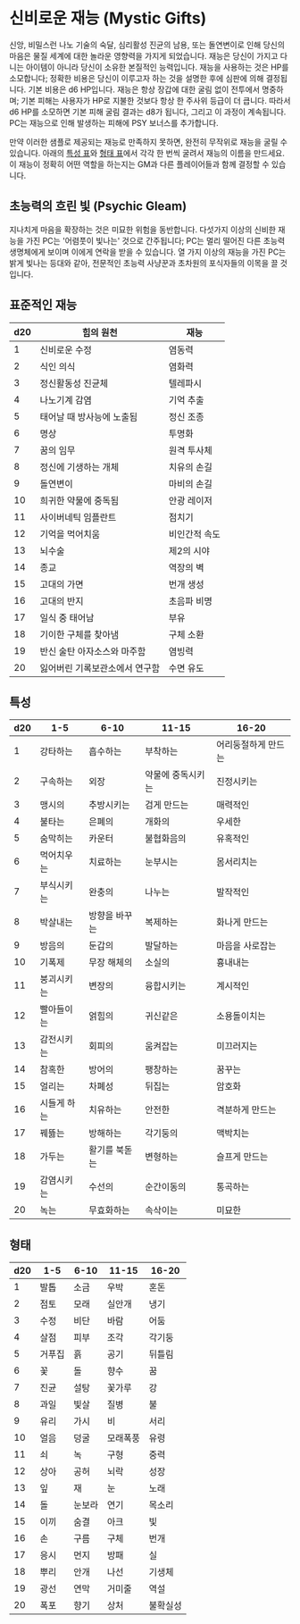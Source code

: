# 신비로운 재능 (Mystic Gifts)
신앙, 비밀스런 나노 기술의 숙달, 심리활성 진균의 남용, 또는 돌연변이로 인해 당신의 마음은 물질 세계에 대한 놀라운 영향력을 가지게 되었습니다. 재능은 당신이 가지고 다니는 아이템이 아니라 당신이 소유한 본질적인 능력입니다. 재능을 사용하는 것은 HP를 소모합니다; 정확한 비용은 당신이 이루고자 하는 것을 설명한 후에 심판에 의해 결정됩니다. 기본 비용은 d6 HP입니다. 재능은 항상 장갑에 대한 굴림 없이 전투에서 명중하며; 기본 피해는 사용자가 HP로 지불한 것보다 항상 한 주사위 등급이 더 큽니다. 따라서 d6 HP를 소모하면 기본 피해 굴림 결과는 d8가 됩니다, 그리고 이 과정이 계속됩니다. PC는 재능으로 인해 발생하는 피해에 PSY 보너스를 추가합니다.

만약 이러한 샘플로 제공되는 재능로 만족하지 못하면, 완전히 무작위로 재능을 굴릴 수 있습니다. 아래의 [특성 표](/ko/mystic-gifts.md#특성)와 [형태 표](/ko/mystic-gifts.md#형태)에서 각각 한 번씩 굴려서 재능의 이름을 만드세요. 이 재능이 정확히 어떤 역할을 하는지는 GM과 다른 플레이어들과 함께 결정할 수 있습니다.

## 초능력의 흐린 빛 (Psychic Gleam)
지나치게 마음을 확장하는 것은 미묘한 위험을 동반합니다. 다섯가지 이상의 신비한 재능을 가진 PC는 '어렴풋이 빛나는' 것으로 간주됩니다; PC는 멀리 떨어진 다른 초능력 생명체에게 보이며 이에게 연락을 받을 수 있습니다. 열 가지 이상의 재능을 가진 PC는 밝게 빛나는 등대와 같아, 전문적인 초능력 사냥꾼과 초차원의 포식자들의 이목을 끌 것입니다.

## 표준적인 재능 <!-- {docsify-ignore} -->
|d20|힘의 원천|재능|
|---|---------------|---------|
| 1 | 신비로운 수정 | 염동력 |
| 2 | 식인 의식 | 염화력 |
| 3 | 정신활동성 진균체 | 텔레파시 |
| 4 | 나노기계 감염 | 기억 추출 |
| 5 | 태어날 때 방사능에 노출됨 | 정신 조종 |
| 6 | 명상 | 투명화 |
| 7 | 꿈의 임무 | 원격 투사체 |
| 8 | 정신에 기생하는 개체 | 치유의 손길 |
| 9 | 돌연변이 | 마비의 손길 |
| 10 | 희귀한 약물에 중독됨 | 안광 레이저 |
| 11 | 사이버네틱 임플란트 | 점치기 |
| 12 | 기억을 먹어치움 | 비인간적 속도 |
| 13 | 뇌수술 | 제2의 시야 |
| 14 | 종교 | 역장의 벽 |
| 15 | 고대의 가면 | 번개 생성 |
| 16 | 고대의 반지 | 초음파 비명 |
| 17 | 일식 중 태어남 | 부유 |
| 18 | 기이한 구체를 찾아냄 | 구체 소환 |
| 19 | 반신 술탄 아자소스와 마주함 | 염빙력 |
| 20 | 잃어버린 기록보관소에서 연구함 | 수면 유도 |


## 특성 <!-- {docsify-ignore} -->
|d20|1-5|6-10|11-15|16-20|
|---|---|----|-----|-----|
| 1 | 강타하는 | 흡수하는 | 부착하는 | 어리둥절하게 만드는 |
| 2 | 구속하는 | 외장 | 약물에 중독시키는 | 진정시키는 |
| 3 | 맹시의 | 추방시키는 | 검게 만드는 | 매력적인 |
| 4 | 불타는 | 은폐의 | 개화의 | 우세한 |
| 5 | 숨막히는 | 카운터 | 불협화음의 | 유혹적인 |
| 6 | 먹어치우는 | 치료하는 | 눈부시는 | 몸서리치는 |
| 7 | 부식시키는 | 완충의 | 나누는 | 발작적인 |
| 8 | 박살내는 | 방향을 바꾸는 | 복제하는 | 화나게 만드는 |
| 9 | 방음의 | 둔갑의 | 발달하는 | 마음을 사로잡는 |
| 10 | 기폭제 | 무장 해체의 | 소실의 | 흉내내는 |
| 11 | 붕괴시키는 | 변장의 | 융합시키는 | 계시적인 |
| 12 | 빨아들이는 | 얽힘의 | 귀신같은 | 소용돌이치는 |
| 13 | 감전시키는 | 회피의 | 움켜잡는 | 미끄러지는 |
| 14 | 참혹한 | 방어의 | 팽창하는 | 꿈꾸는 |
| 15 | 얼리는 | 차폐성 | 뒤집는 | 암호화 |
| 16 | 시들게 하는 | 치유하는 | 안전한 | 격분하게 만드는 |
| 17 | 꿰뜷는 | 방해하는 | 각기둥의 | 맥박치는 |
| 18 | 가두는 | 활기를 북돋는 | 변형하는 | 슬프게 만드는 |
| 19 | 감염시키는 | 수선의 | 순간이동의 | 통곡하는 |
| 20 | 녹는 | 무효화하는 | 속삭이는 | 미묘한 |


## 형태 <!-- {docsify-ignore} -->
|d20|1-5|6-10|11-15|16-20|
|---|---|----|-----|-----|
| 1 | 발톱 | 소금 | 우박 | 혼돈 |
| 2 | 점토 | 모래 | 실안개 | 냉기 |
| 3 | 수정 | 비단 | 바람 | 어둠 |
| 4 | 살점 | 피부 | 조각 | 각기둥 |
| 5 | 거푸집 | 흙 | 공기 | 뒤틀림 |
| 6 | 꽃 | 돌 | 향수 | 꿈 |
| 7 | 진균 | 설탕 | 꽃가루 | 강 |
| 8 | 과일 | 빛살 | 질병 | 불 |
| 9 | 유리 | 가시 | 비 | 서리 |
| 10 | 얼음 | 덩굴 | 모래폭풍 | 유령 |
| 11 | 쇠 | 녹 | 구형 | 중력 |
| 12 | 상아 | 공허 | 뇌락 | 성장 |
| 13 | 잎 | 재 | 눈 | 노래 |
| 14 | 돌 | 눈보라 | 연기 | 목소리 |
| 15 | 이끼 | 숨결 | 아크 | 빛 |
| 16 | 손 | 구름 | 구체 | 번개 |
| 17 | 응시 | 먼지 | 방패 | 실 |
| 18 | 뿌리 | 안개 | 나선 | 기생체 |
| 19 | 광선 | 연막 | 거미줄 | 역설 |
| 20 | 폭포 | 향기 | 상처 | 불확실성 |
